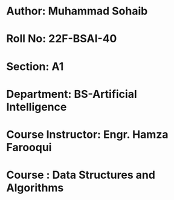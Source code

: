 # Author: Muhammad Sohaib
# Roll No: 22F-BSAI-40
# Section: A1
# Department: BS-Artificial Intelligence
# Course Instructor: Engr. Hamza Farooqui
# Course : Data Structures and Algorithms

